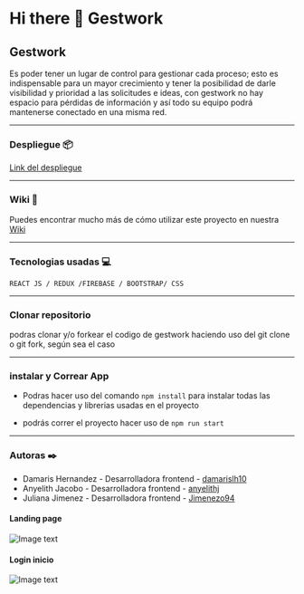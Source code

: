 # Hi there 👋 Gestwork

##  Gestwork
Es poder tener un lugar de control para gestionar cada proceso; esto es indispensable para un mayor crecimiento y tener la posibilidad de darle visibilidad y prioridad a las solicitudes e ideas, con gestwork no hay espacio para pérdidas de información y así todo su equipo podrá mantenerse
conectado en una misma red.

*********************

### Despliegue 📦

[Link del despliegue](https://gestwork-bad1b.web.app/landing)

*********************
### Wiki 📖

Puedes encontrar mucho más de cómo utilizar este proyecto en nuestra [Wiki](https://github.com/academia-geek/demo-day-projects-gestwork/wiki)

**********************
 ### Tecnologias usadas 💻

`REACT JS / REDUX /FIREBASE / BOOTSTRAP/ CSS`

*********************

### Clonar repositorio

podras clonar y/o forkear el codigo de gestwork haciendo uso del git clone o git fork, según sea el caso

*********************

### instalar y Correar  App

- Podras hacer uso del comando  `npm install` para instalar todas las dependencias y librerias usadas en el proyecto

- podrás correr el proyecto hacer uso de `npm run start`

**********************

### Autoras ✒️
* Damaris Hernandez - Desarrolladora frontend - [damarislh10](https://github.com/damarislh10)
* Anyelith Jacobo   - Desarrolladora frontend - [anyelithj](https://github.com/anyelithj)
* Juliana Jimenez   - Desarrolladora frontend - [Jimenezo94](https://github.com/Jimenezo94)

#### Landing page
 ![Image text](https://res.cloudinary.com/dpczuiwwq/image/upload/v1649348054/image_qqcj3h.jpg)
 
 #### Login inicio

![Image text](https://res.cloudinary.com/dpczuiwwq/image/upload/v1649345475/imagelogin_xuhmak.png)
